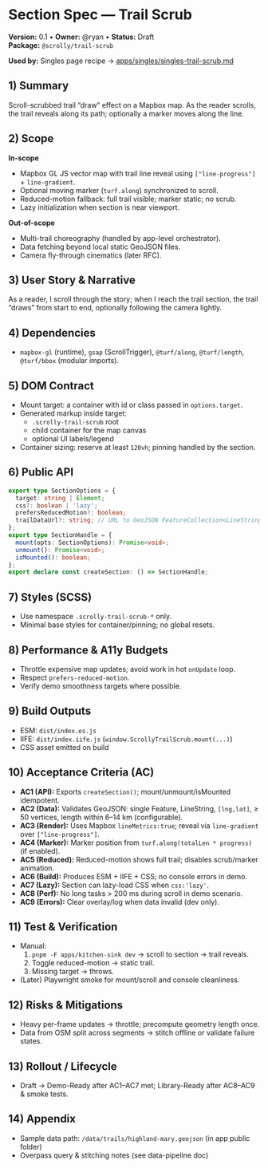 # Section Spec — Trail Scrub
**Version:** 0.1 • **Owner:** @ryan • **Status:** Draft  
**Package:** `@scrolly/trail-scrub`

**Used by:** Singles page recipe → [apps/singles/singles-trail-scrub.md](../apps/singles/singles-trail-scrub.md)

## 1) Summary
Scroll-scrubbed trail “draw” effect on a Mapbox map. As the reader scrolls, the trail reveals along its path; optionally a marker moves along the line.

## 2) Scope
**In-scope**
- Mapbox GL JS vector map with trail line reveal using `["line-progress"]` + `line-gradient`.
- Optional moving marker (`turf.along`) synchronized to scroll.
- Reduced-motion fallback: full trail visible; marker static; no scrub.
- Lazy initialization when section is near viewport.

**Out-of-scope**
- Multi-trail choreography (handled by app-level orchestrator).
- Data fetching beyond local static GeoJSON files.
- Camera fly-through cinematics (later RFC).

## 3) User Story & Narrative
As a reader, I scroll through the story; when I reach the trail section, the trail “draws” from start to end, optionally following the camera lightly.

## 4) Dependencies
- `mapbox-gl` (runtime), `gsap` (ScrollTrigger), `@turf/along`, `@turf/length`, `@turf/bbox` (modular imports).

## 5) DOM Contract
- Mount target: a container with id or class passed in `options.target`.
- Generated markup inside target:
  - `.scrolly-trail-scrub` root
  - child container for the map canvas
  - optional UI labels/legend
- Container sizing: reserve at least `120vh`; pinning handled by the section.

## 6) Public API
```ts
export type SectionOptions = {
  target: string | Element;
  css?: boolean | 'lazy';
  prefersReducedMotion?: boolean;
  trailDataUrl?: string; // URL to GeoJSON FeatureCollection<LineString>
};
export type SectionHandle = {
  mount(opts: SectionOptions): Promise<void>;
  unmount(): Promise<void>;
  isMounted(): boolean;
};
export declare const createSection: () => SectionHandle;
```

## 7) Styles (SCSS)
- Use namespace `.scrolly-trail-scrub-*` only.
- Minimal base styles for container/pinning; no global resets.

## 8) Performance & A11y Budgets
- Throttle expensive map updates; avoid work in hot `onUpdate` loop.
- Respect `prefers-reduced-motion`.
- Verify demo smoothness targets where possible.

## 9) Build Outputs
- ESM: `dist/index.es.js`
- IIFE: `dist/index.iife.js` (`window.ScrollyTrailScrub.mount(...)`)
- CSS asset emitted on build

## 10) Acceptance Criteria (AC)
- **AC1 (API):** Exports `createSection()`; mount/unmount/isMounted idempotent.
- **AC2 (Data):** Validates GeoJSON: single Feature, LineString, `[lng,lat]`, ≥ 50 vertices, length within 6–14 km (configurable).
- **AC3 (Render):** Uses Mapbox `lineMetrics:true`; reveal via `line-gradient` over `["line-progress"]`.
- **AC4 (Marker):** Marker position from `turf.along(totalLen * progress)` (if enabled).
- **AC5 (Reduced):** Reduced-motion shows full trail; disables scrub/marker animation.
- **AC6 (Build):** Produces ESM + IIFE + CSS; no console errors in demo.
- **AC7 (Lazy):** Section can lazy-load CSS when `css:'lazy'`.
- **AC8 (Perf):** No long tasks > 200 ms during scroll in demo scenario.
- **AC9 (Errors):** Clear overlay/log when data invalid (dev only).

## 11) Test & Verification
- Manual:
  1. `pnpm -F apps/kitchen-sink dev` → scroll to section → trail reveals.
  2. Toggle reduced-motion → static trail.
  3. Missing target → throws.
- (Later) Playwright smoke for mount/scroll and console cleanliness.

## 12) Risks & Mitigations
- Heavy per-frame updates → throttle; precompute geometry length once.
- Data from OSM split across segments → stitch offline or validate failure states.

## 13) Rollout / Lifecycle
- Draft → Demo-Ready after AC1–AC7 met; Library-Ready after AC8–AC9 & smoke tests.

## 14) Appendix
- Sample data path: `/data/trails/highland-mary.geojson` (in app public folder)
- Overpass query & stitching notes (see data-pipeline doc)
